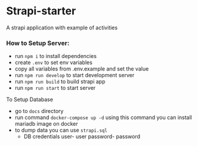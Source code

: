 # Strapi-starter

A strapi application with example of activities

### How to Setup Server:
- run `npm i` to install dependencies
- create `.env` to set env variables
- copy all variables from .env.example and set the value
- run `npm run develop` to start development server
- run `npm run build` to build strapi app
- run `npm run start` to start server

To Setup Database
- go to `docs` directory
- run command `docker-compose up -d` using this command you can install mariadb image on docker
- to dump data you can use `strapi.sql`
  - DB credentials
    user- user
    password- password
